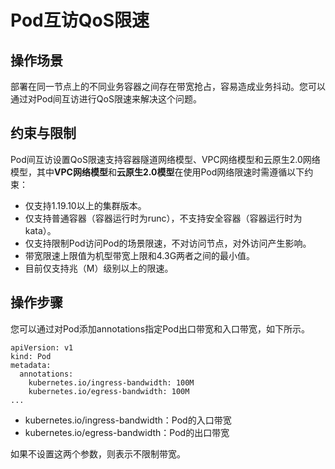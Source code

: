 # Pod互访QoS限速<a name="cce_10_0382"></a>

## 操作场景<a name="section1329214638"></a>

部署在同一节点上的不同业务容器之间存在带宽抢占，容易造成业务抖动。您可以通过对Pod间互访进行QoS限速来解决这个问题。

## 约束与限制<a name="section58481435943"></a>

Pod间互访设置QoS限速支持容器隧道网络模型、VPC网络模型和云原生2.0网络模型，其中**VPC网络模型**和**云原生2.0模型**在使用Pod网络限速时需遵循以下约束：

-   仅支持1.19.10以上的集群版本。
-   仅支持普通容器（容器运行时为runc），不支持安全容器（容器运行时为kata）。
-   仅支持限制Pod访问Pod的场景限速，不对访问节点，对外访问产生影响。
-   带宽限速上限值为机型带宽上限和4.3G两者之间的最小值。
-   目前仅支持兆（M）级别以上的限速。

## 操作步骤<a name="section069116421443"></a>

您可以通过对Pod添加annotations指定Pod出口带宽和入口带宽，如下所示。

```
apiVersion: v1
kind: Pod
metadata:
  annotations:
    kubernetes.io/ingress-bandwidth: 100M
    kubernetes.io/egress-bandwidth: 100M
...
```

-   kubernetes.io/ingress-bandwidth：Pod的入口带宽
-   kubernetes.io/egress-bandwidth：Pod的出口带宽

如果不设置这两个参数，则表示不限制带宽。

